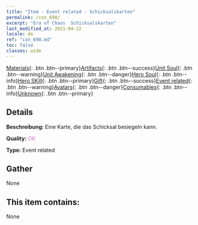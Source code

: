```yaml
---
title: "Item - Event related - Schicksalskarten"
permalink: /con_698/
excerpt: "Era of Chaos  Schicksalskarten"
last_modified_at: 2021-04-22
locale: de
ref: "con_698.md"
toc: false
classes: wide
---
```

 [Materials](/ItemsDE/){: .btn .btn--primary}[Artifacts](/ItemsDE/Artifacts/){: .btn .btn--success}[Unit Soul](/ItemsDE/UnitSoul/){: .btn .btn--warning}[Unit Awakening](/ItemsDE/UnitAwakening/){: .btn .btn--danger}[Hero Soul](/ItemsDE/HeroSoul/){: .btn .btn--info}[Hero SKill](/ItemsDE/HeroSkill/){: .btn .btn--primary}[Gift](/ItemsDE/Gift/){: .btn .btn--success}[Event related](/ItemsDE/Events/){: .btn .btn--warning}[Avatars](/ItemsDE/Avatars/){: .btn .btn--danger}[Consumables](/ItemsDE/Consumables/){: .btn .btn--info}[Unknown](/ItemsDE/Unknown/){: .btn .btn--primary}

## Details
 **Beschreibung:** Eine Karte, die das Schicksal besiegeln kann.

 **Quality:** <span style="color: #DA70D6">OK</span>

 **Type:** Event related

## Gather

  None

## This item contains:

  None

